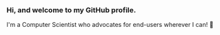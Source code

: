 ### Hi, and welcome to my GitHub profile.

I'm a Computer Scientist who advocates for end-users wherever I can! :rocket:
